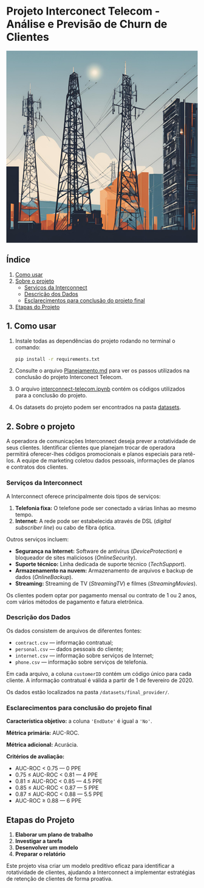 # Projeto Interconect Telecom - Análise e Previsão de Churn de Clientes

![Telecom image](./image/telecom.png)

## Índice

1. [Como usar](#1-como-usar)
2. [Sobre o projeto](#2-sobre-o-projeto)
    - [Serviços da Interconnect](#serviços-da-interconnect)
    - [Descrição dos Dados](#descrição-dos-dados)
    - [Esclarecimentos para conclusão do projeto final](#esclarecimentos-para-conclusão-do-projeto-final)
3. [Etapas do Projeto](#etapas-do-projeto)

## 1. Como usar

1. Instale todas as dependências do projeto rodando no terminal o comando:

    ```bash
    pip install -r requirements.txt
    ```

2. Consulte o arquivo [Planejamento.md](Planejamento.md) para ver os passos utilizados na conclusão do projeto Interconect Telecom.
3. O arquivo [interconnect-telecom.ipynb](interconnect-telecom.ipynb) contém os códigos utilizados para a conclusão do projeto.
4. Os datasets do projeto podem ser encontrados na pasta [datasets](./datasets/).

## 2. Sobre o projeto

A operadora de comunicações Interconnect deseja prever a rotatividade de seus clientes. Identificar clientes que planejam trocar de operadora permitirá oferecer-lhes códigos promocionais e planos especiais para retê-los. A equipe de marketing coletou dados pessoais, informações de planos e contratos dos clientes.

### Serviços da Interconnect

A Interconnect oferece principalmente dois tipos de serviços:

1. **Telefonia fixa:** O telefone pode ser conectado a várias linhas ao mesmo tempo.
2. **Internet:** A rede pode ser estabelecida através de DSL (*digital subscriber line*) ou cabo de fibra óptica.

Outros serviços incluem:

- **Segurança na Internet:** Software de antivírus (*DeviceProtection*) e bloqueador de sites maliciosos (*OnlineSecurity*).
- **Suporte técnico:** Linha dedicada de suporte técnico (*TechSupport*).
- **Armazenamento na nuvem:** Armazenamento de arquivos e backup de dados (*OnlineBackup*).
- **Streaming:** Streaming de TV (*StreamingTV*) e filmes (*StreamingMovies*).

Os clientes podem optar por pagamento mensal ou contrato de 1 ou 2 anos, com vários métodos de pagamento e fatura eletrônica.

### Descrição dos Dados

Os dados consistem de arquivos de diferentes fontes:

- `contract.csv` — informação contratual;
- `personal.csv` — dados pessoais do cliente;
- `internet.csv` — informação sobre serviços de Internet;
- `phone.csv` — informação sobre serviços de telefonia.

Em cada arquivo, a coluna `customerID` contém um código único para cada cliente. A informação contratual é válida a partir de 1 de fevereiro de 2020.

Os dados estão localizados na pasta `/datasets/final_provider/`.

### Esclarecimentos para conclusão do projeto final

**Característica objetivo:** a coluna `'EndDate'` é igual a `'No'`.

**Métrica primária:** AUC-ROC.

**Métrica adicional:** Acurácia.

**Critérios de avaliação:**

- AUC-ROC < 0.75 — 0 PPE
- 0.75 ≤ AUC-ROC < 0.81 — 4 PPE
- 0.81 ≤ AUC-ROC < 0.85 — 4.5 PPE
- 0.85 ≤ AUC-ROC < 0.87 — 5 PPE
- 0.87 ≤ AUC-ROC < 0.88 — 5.5 PPE
- AUC-ROC ≥ 0.88 — 6 PPE

## Etapas do Projeto

1. **Elaborar um plano de trabalho**
2. **Investigar a tarefa**
3. **Desenvolver um modelo**
4. **Preparar o relatório**

Este projeto visa criar um modelo preditivo eficaz para identificar a rotatividade de clientes, ajudando a Interconnect a implementar estratégias de retenção de clientes de forma proativa.
